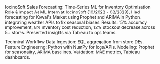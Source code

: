 IocinoSoft Sales Forecasting: Time-Series ML for Inventory Optimization
Role & Impact
As ML Intern at IocinoSoft (10/2022 - 02/2023), I led forecasting for Kowal's Market using Prophet and ARIMA in Python, integrating weather APIs to fix seasonal biases. Results: 15% accuracy improvement, 8% inventory cost reduction, 12% stockout decrease across 5+ stores. Presented insights via Tableau to ops teams.

 
Technical Workflow
Data Ingestion: SQL aggregation from store DBs.
Feature Engineering: Python with NumPy for logs/APIs.
Modeling: Prophet for seasonality, ARIMA baselines.
Validation: MAE metrics, Tableau dashboards.

